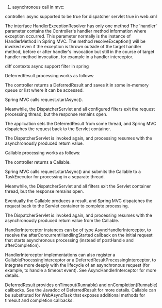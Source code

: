 1) asynchronous call in mvc:

controller: async supported to be true for dispatcher servlet
<async-supported>true</async-supported>
in web.xml


The interface HandlerExceptionResolver has only one method
The 'handler' parameter contains the Controller's handler method information where exception occurred. This parameter normally is the instance of HandlerMethod in Spring MVC. The method resolveException() will be invoked even if the exception is thrown outside of the target handler method, before or after handler's invocation but still in the course of target handler method invocation, for example in a handler interceptor.

diff contexts
async support
filter in spring


DeferredResult processing works as follows:

The controller returns a DeferredResult and saves it in some in-memory queue or list where it can be accessed.

Spring MVC calls request.startAsync().

Meanwhile, the DispatcherServlet and all configured filters exit the request processing thread, but the response remains open.

The application sets the DeferredResult from some thread, and Spring MVC dispatches the request back to the Servlet container.

The DispatcherServlet is invoked again, and processing resumes with the asynchronously produced return value.

Callable processing works as follows:

The controller returns a Callable.

Spring MVC calls request.startAsync() and submits the Callable to a TaskExecutor for processing in a separate thread.

Meanwhile, the DispatcherServlet and all filters exit the Servlet container thread, but the response remains open.

Eventually the Callable produces a result, and Spring MVC dispatches the request back to the Servlet container to complete processing.

The DispatcherServlet is invoked again, and processing resumes with the asynchronously produced return value from the Callable.

HandlerInterceptor instances can be of type AsyncHandlerInterceptor, to receive the afterConcurrentHandlingStarted callback on the initial request that starts asynchronous processing (instead of postHandle and afterCompletion).

HandlerInterceptor implementations can also register a CallableProcessingInterceptor or a DeferredResultProcessingInterceptor, to integrate more deeply with the lifecycle of an asynchronous request (for example, to handle a timeout event). See AsyncHandlerInterceptor for more details.

DeferredResult provides onTimeout(Runnable) and onCompletion(Runnable) callbacks. See the Javadoc of DeferredResult for more details. Callable can be substituted for WebAsyncTask that exposes additional methods for timeout and completion callbacks.